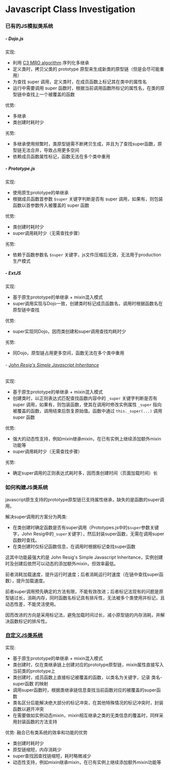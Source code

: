 <!--
author: yunfei
head: 
date: 2016-01-28
title: Javascript 类系统
tags: javascript,class
images: 
category: javascript
status: publish
summary: 
-->

# Javascript Class Investigation

### 已有的JS模拟类系统


##### - Dojo.js

实现:

 - 利用 [C3 MRO algorithm](http://www.python.org/download/releases/2.3/mro/) 序列化多继承
 - 定义类时，拷贝父类的 prototype 原型来生成新类的原型链（但是会尽可能重用）
 - 为查找 super 调用，定义类时，在成员函数上标记其在类中的属性名
 - 运行中需要调用 super 函数时，根据当前调用函数所标记的属性名，在类的原型链中查找上一个被覆盖的函数
 
优势:

- 多继承
- 类创建时耗时少

劣势:

- 多继承使用频繁时，类原型链需不断拷贝生成，并且为了查找super函数，原型链无法合并，导致占用更多空间
- 依赖成员函数属性标记，函数无法在多个类中重用

##### - Prototype.js

实现:

 - 使用原生prototype的单继承
 - 根据成员函数首参数 `$super` 关键字判断是否有 super 调用，如果有，则包装函数以首参数传入被覆盖的 super 函数

优势:

 - 类创建时耗时少
 - super调用耗时少（无需查找步骤）

劣势:

 - 依赖于函数参数名 `$super` 关键字，js文件压缩后无效，无法用于production生产模式

##### - ExtJS

实现:

 - 基于原生prototype的单继承 + mixin混入模式
 - super调用实现与Dojo一致，创建类时标记成员函数名，调用时根据函数名在原型链中查找

优势:

 - super实现同Dojo，因而类创建和super调用查找均耗时少

劣势:

 - 同Dojo，原型链占用更多空间，函数无法在多个类中重用

###### - [John Resig's Simple Javascript Inheritance](http://ejohn.org/blog/simple-javascript-inheritance/)

实现:

 - 基于原生prototype的单继承 + mixin混入模式
 - 创建类时，以正则表达式匹配查找函数内容中的 `_super` 关键字判断是否有 super 调用，如果有，则包装函数，使其在调用时修改实例属性 `_super` 指向被覆盖的函数，调用结束后恢复原始值。函数中通过 `this._super(...)` 调用 super 函数

优势:

 - 强大的动态性支持，例如mixin继承mixin，在已有实例上继续添加额外mixin功能等
 - super调用耗时少（无需查找步骤）

 劣势:
 
 - 确定super调用的正则表达式耗时多，因而类创建时间（页面加载时间）长

### 如何构建JS类系统

javascript原生支持的prototype原型链已支持属性继承，缺失的是函数的super调用。

解决super调用的方案分为两类:

- 在类创建时确定函数是否有super调用（Prototypes.js中的`$super`参数关键字，John Resig中的`_super`关键字），然后封装super函数，无需在调用super函数时查找。
- 在类创建时仅标记函数信息，在调用时根据标记查找super函数

这其中功能最强大的是 John Resig's Simple Javascript Inheritance，实例创建时及创建后依然可以动态的添加额外mixin，但效率最低。

前者消耗加载速度，提升运行时速度；后者消耗运行时速度（在链中查找super函数），提升加载速度。

前者super调用预先确定的方法有限，不能有效改进；后者标记法现有的问题是原型链过长，消耗内存，同时函数名标记具有排斥性，无法被多个类使用并标记，且动态性差，不能灵活使用。

因而改进的方向是采用标记法，避免加载时间过长，减小原型链的内存消耗，并解决函数标记的排斥性。

### [自定义JS类系统](https://github.com/adventure-yunfei/javascript-class)

实现:

- 基于原生prototype的单继承 + mixin混入模式
- 类创建时，仅在类继承链上创建对应的prototype原型链，mixin属性直接写入当前类的prototype上
- 类创建时，成员函数上直接标记被覆盖的函数，以类名为关键字，记录 类名-super函数 的映射
- 调用super函数时，根据类继承链信息查找当前函数对应的被覆盖的super函数
- 类名区分后能解决绝大部分的标记冲突，在其他特殊情况的标记冲突时，封装函数以避开冲突
- 在需要做如实例动态mixin，mixin相互继承之类的无类信息的覆盖时，同样采用封装函数的方法支持

优势: 融合已有类系统的效率和功能的优势

 - 类创建时耗时少
 - 原型链缩短，内存消耗少
 - super查找因查找链缩短，耗时略微减少
 - 动态性支持，例如mixin继承mixin，在已有实例上继续添加额外mixin功能等

